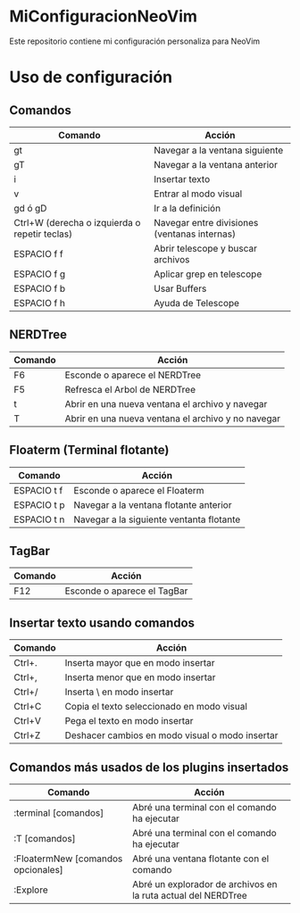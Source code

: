 # MiConfiguracionNeoVim
Este repositorio contiene mi configuración personaliza para NeoVim

# Uso de configuración

## Comandos
| Comando                                       | Acción                                                            |
| -- | -- |
| gt                                            | Navegar a la ventana siguiente                                    |
| gT                                            | Navegar a la ventana anterior                                     |
| i                                             | Insertar texto                                                    |
| v                                             | Entrar al modo visual                                             |
| gd ó gD                                       | Ir a la definición                                                |
| Ctrl+W (derecha o izquierda o repetir teclas) | Navegar entre divisiones (ventanas internas)                      |
| ESPACIO f f                                   | Abrir telescope y buscar archivos                                 |
| ESPACIO f g                                   | Aplicar grep en telescope                                         |
| ESPACIO f b                                   | Usar Buffers                                                      |
| ESPACIO f h                                   | Ayuda de Telescope                                                |

## NERDTree

| Comando                                       | Acción                                                            |
| -- | -- |
| F6                                            | Esconde o aparece el NERDTree                                     |
| F5                                            | Refresca el Arbol de NERDTree                                     |
| t                                             | Abrir en una nueva ventana el archivo y navegar                   |
| T                                             | Abrir en una nueva ventana el archivo y no navegar                |

## Floaterm (Terminal flotante)
| Comando                                       | Acción                                                            |
| -- | -- |
| ESPACIO t f                                   | Esconde o aparece el Floaterm                                     |
| ESPACIO t p                                   | Navegar a la ventana flotante anterior                            |
| ESPACIO t n                                   | Navegar a la siguiente ventanta flotante                          |

## TagBar
| Comando                                       | Acción                                                            |
| -- | -- |
| F12                                           | Esconde o aparece el TagBar                                       |

## Insertar texto usando comandos
| Comando                                       | Acción                                                            |
| -- | -- |
| Ctrl+.                                        | Inserta mayor que en modo insertar                                |
| Ctrl+,                                        | Inserta menor que en modo insertar                                |
| Ctrl+/                                        | Inserta \ en modo insertar                                        |
| Ctrl+C                                        | Copia el texto seleccionado en modo visual                        |
| Ctrl+V                                        | Pega el texto en modo insertar                                    |
| Ctrl+Z                                        | Deshacer cambios en modo visual o modo insertar                   |

## Comandos más usados de los plugins insertados
| Comando                                       | Acción                                                            |
| -- | -- |
| :terminal [comandos]                          | Abré una terminal con el comando ha ejecutar                      |
| :T [comandos]                                 | Abré una terminal con el comando ha ejecutar                      |
| :FloatermNew [comandos opcionales]            | Abré una ventana flotante con el comando                          |
| :Explore                                      | Abré un explorador de archivos en la ruta actual del NERDTree     |
